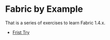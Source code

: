 # Fabric by Example
That is a series of exercises to learn Fabric 1.4.x.

- [Frist Try](ex01/readme.md)